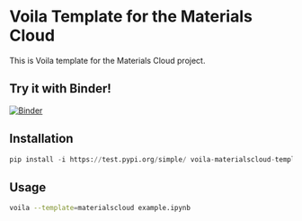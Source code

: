 # Voila Template for the Materials Cloud  

This is Voila template for the Materials Cloud project.

## Try it with Binder!

[![Binder](https://mybinder.org/badge_logo.svg)](https://mybinder.org/v2/gh/materialscloud-org/voila-materialscloud-template/develop?urlpath=%2Fvoila%2Frender%2Fexample-notebooks%2Fexample.ipynb)

## Installation

```python
pip install -i https://test.pypi.org/simple/ voila-materialscloud-template==0.0.1
```

## Usage

```bash
voila --template=materialscloud example.ipynb
```
